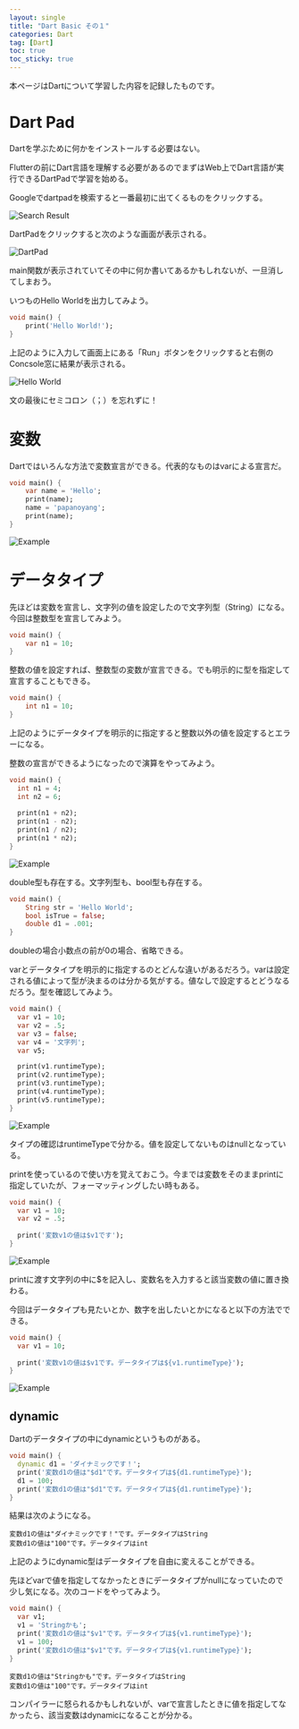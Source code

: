 ```yaml
---
layout: single
title: "Dart Basic その１"
categories: Dart
tag: [Dart]
toc: true
toc_sticky: true
---
```

本ページはDartについて学習した内容を記録したものです。

# Dart Pad
Dartを学ぶために何かをインストールする必要はない。

Flutterの前にDart言語を理解する必要があるのでまずはWeb上でDart言語が実行できるDartPadで学習を始める。

Googleでdartpadを検索すると一番最初に出てくるものをクリックする。

![Search Result](/assets/images/2024-01-21-01-dart-01/image001.png)

DartPadをクリックすると次のような画面が表示される。

![DartPad](/assets/images/2024-01-21-01-dart-01/image002.png)

main関数が表示されていてその中に何か書いてあるかもしれないが、一旦消してしまおう。

いつものHello Worldを出力してみよう。

```dart
void main() {
    print('Hello World!');
}
```

上記のように入力して画面上にある「Run」ボタンをクリックすると右側のConcsole窓に結果が表示される。

![Hello World](/assets/images/2024-01-21-01-dart-01/image003.png)

文の最後にセミコロン（；）を忘れずに！

# 変数

Dartではいろんな方法で変数宣言ができる。代表的なものはvarによる宣言だ。

```dart
void main() {
    var name = 'Hello';
    print(name);
    name = 'papanoyang';
    print(name);
}
```

![Example](/assets/images/2024-01-21-01-dart-01/image004.png)

# データタイプ

先ほどは変数を宣言し、文字列の値を設定したので文字列型（String）になる。今回は整数型を宣言してみよう。

```dart
void main() {
    var n1 = 10;
}
```

整数の値を設定すれば、整数型の変数が宣言できる。でも明示的に型を指定して宣言することもできる。

```dart
void main() {
    int n1 = 10;
}
```

上記のようにデータタイプを明示的に指定すると整数以外の値を設定するとエラーになる。

整数の宣言ができるようになったので演算をやってみよう。

```dart
void main() {
  int n1 = 4;
  int n2 = 6;
  
  print(n1 + n2);
  print(n1 - n2);
  print(n1 / n2);
  print(n1 * n2);
}
```

![Example](/assets/images/2024-01-21-01-dart-01/image005.png)

double型も存在する。文字列型も、bool型も存在する。

```dart
void main() {
    String str = 'Hello World';
    bool isTrue = false;
    double d1 = .001;
}
```

doubleの場合小数点の前が0の場合、省略できる。

varとデータタイプを明示的に指定するのとどんな違いがあるだろう。varは設定される値によって型が決まるのは分かる気がする。値なしで設定するとどうなるだろう。型を確認してみよう。

```dart
void main() {
  var v1 = 10;
  var v2 = .5;
  var v3 = false;
  var v4 = '文字列';
  var v5;

  print(v1.runtimeType);
  print(v2.runtimeType);
  print(v3.runtimeType);
  print(v4.runtimeType);
  print(v5.runtimeType);
}
```

![Example](/assets/images/2024-01-21-01-dart-01/image006.png)

タイプの確認はruntimeTypeで分かる。値を設定してないものはnullとなっている。

printを使っているので使い方を覚えておこう。今までは変数をそのままprintに指定していたが、フォーマッティングしたい時もある。

```dart
void main() {
  var v1 = 10;
  var v2 = .5;
  
  print('変数v1の値は$v1です');
}
```

![Example](/assets/images/2024-01-21-01-dart-01/image007.png)

printに渡す文字列の中に$を記入し、変数名を入力すると該当変数の値に置き換わる。

今回はデータタイプも見たいとか、数字を出したいとかになると以下の方法でできる。

```dart
void main() {
  var v1 = 10;
  
  print('変数v1の値は$v1です。データタイプは${v1.runtimeType}');
}
```

![Example](/assets/images/2024-01-21-01-dart-01/image008.png)

## dynamic

Dartのデータタイプの中にdynamicというものがある。

```dart
void main() {
  dynamic d1 = 'ダイナミックです！';
  print('変数d1の値は"$d1"です。データタイプは${d1.runtimeType}');
  d1 = 100;
  print('変数d1の値は"$d1"です。データタイプは${d1.runtimeType}');
}
```

結果は次のようになる。

```shell
変数d1の値は"ダイナミックです！"です。データタイプはString
変数d1の値は"100"です。データタイプはint
```

上記のようにdynamic型はデータタイプを自由に変えることができる。

先ほどvarで値を指定してなかったときにデータタイプがnullになっていたので少し気になる。次のコードをやってみよう。

```dart
void main() {
  var v1;
  v1 = 'Stringかも';
  print('変数d1の値は"$v1"です。データタイプは${v1.runtimeType}');
  v1 = 100;
  print('変数d1の値は"$v1"です。データタイプは${v1.runtimeType}');
}
```

```shell
変数d1の値は"Stringかも"です。データタイプはString
変数d1の値は"100"です。データタイプはint
```

コンパイラーに怒られるかもしれないが、varで宣言したときに値を指定してなかったら、該当変数はdynamicになることが分かる。

